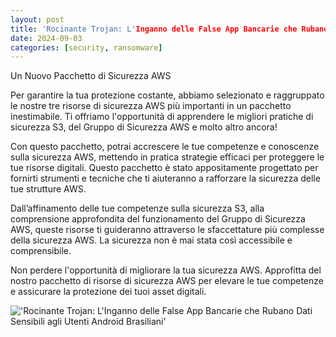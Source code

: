 ```yaml
---
layout: post
title: 'Rocinante Trojan: L'Inganno delle False App Bancarie che Rubano Dati Sensibili agli Utenti Android Brasiliani'
date: 2024-09-03
categories: [security, ransomware]
---
```


Un Nuovo Pacchetto di Sicurezza AWS

Per garantire la tua protezione costante, abbiamo selezionato e raggruppato le nostre tre risorse di sicurezza AWS più importanti in un pacchetto inestimabile. Ti offriamo l'opportunità di apprendere le migliori pratiche di sicurezza S3, del Gruppo di Sicurezza AWS e molto altro ancora!

Con questo pacchetto, potrai accrescere le tue competenze e conoscenze sulla sicurezza AWS, mettendo in pratica strategie efficaci per proteggere le tue risorse digitali. Questo pacchetto è stato appositamente progettato per fornirti strumenti e tecniche che ti aiuteranno a rafforzare la sicurezza delle tue strutture AWS.

Dall’affinamento delle tue competenze sulla sicurezza S3, alla comprensione approfondita del funzionamento del Gruppo di Sicurezza AWS, queste risorse ti guideranno attraverso le sfaccettature più complesse della sicurezza AWS. La sicurezza non è mai stata così accessibile e comprensibile.

Non perdere l'opportunità di migliorare la tua sicurezza AWS. Approfitta del nostro pacchetto di risorse di sicurezza AWS per elevare le tue competenze e assicurare la protezione dei tuoi asset digitali.

!['Rocinante Trojan: L'Inganno delle False App Bancarie che Rubano Dati Sensibili agli Utenti Android Brasiliani'](/PirateSec/assets/images/2024-09-03-rocinante-trojan-poses-as-banking-apps-to-steal-sensitive-data-from-brazilian-android-users.png)
